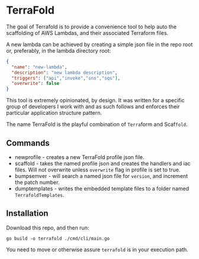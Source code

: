 # TerraFold

The goal of Terrafold is to provide a convenience tool to help auto the scaffolding of AWS Lambdas, and their associated Terraform files.

A new lambda can be achieved by creating a simple json file in the repo root or, preferably, in the lambda directory root:

```json
{
  "name": "new-lambda",
  "description": "new lambda description",
  "triggers": ["api","invoke","sns","sqs"],
  "overwrite": false
}
```

This tool is extremely opinionated, by design. It was written for a specific group of developers I work with and as such follows and enforces their particular application structure pattern.

The name TerraFold is the playful combination of `Terra`form and Scaf`fold`.

## Commands

- newprofile - creates a new TerraFold profile json file.
- scaffold   - takes the named profile json and creates the handlers and iac files. Will not overwrite unless `overwrite` flag in profile is set to true.
- bumpsemver - will search a named json file for `version`, and increment the patch number.
- dumptemplates - writes the embedded template files to a folder named `TerrafoldTemplates`.


## Installation

Download this repo, and then run:

`go build -o terrafold ./cmd/cli/main.go`

You need to move or otherwise assure `terrafold` is in your execution path.
